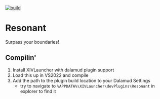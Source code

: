 [![build](https://github.com/aulus-asina/resonant/actions/workflows/plugin.yml/badge.svg)](https://github.com/aulus-asina/resonant/actions/workflows/plugin.yml)

# Resonant
Surpass your boundaries!

## Compilin'
1. Install XIVLauncher with dalamud plugin support
2. Load this up in VS2022 and compile
3. Add the path to the plugin build location to your Dalamud Settings
   * try to navigate to `%APPDATA%\XIVLauncher\devPlugins\Resonant` in explorer to find it

